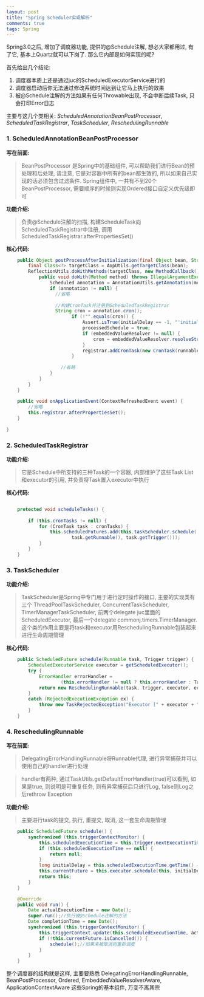 ```yaml
---
layout: post
title: "Spring Scheduler实现解析"
comments: true
tags: Spring
---
```


Spring3.0之后, 增加了调度器功能, 提供的@Schedule注解, 想必大家都用过, 有了它, 基本上Quartz就可以下岗了. 那么它内部是如何实现的呢? 

首先给出几个结论:

1. 调度器本质上还是通过juc的ScheduledExecutorService进行的
2. 调度器启动后你无法通过修改系统时间达到让它马上执行的效果
3. 被@Schedule注解的方法如果有任何Throwable出现, 不会中断后续Task, 只会打印Error日志

主要与这几个类相关: *ScheduledAnnotationBeanPostProcessor*, *ScheduledTaskRegistrar*, *TaskScheduler*, *ReschedulingRunnable*

### 1. ScheduledAnnotationBeanPostProcessor

**写在前面:** 

> BeanPostProcessor 是Spring中的基础组件, 可以帮助我们进行Bean的预处理和后处理, 请注意, 它是对容器中所有的bean都生效的, 所以如果自己实现的话必须包含过滤条件. Spring组件中, 一共有不到20个BeanPostProcessor, 需要顺序的时候则实现Ordered接口自定义优先级即可 

**功能介绍:**

> 负责@Schedule注解的扫描, 构建ScheduleTask向ScheduledTaskRegistrar中注册, 调用ScheduledTaskRegistrar.afterPropertiesSet()

**核心代码:**

```java
	public Object postProcessAfterInitialization(final Object bean, String beanName) {
		final Class<?> targetClass = AopUtils.getTargetClass(bean);
		ReflectionUtils.doWithMethods(targetClass, new MethodCallback() {
			public void doWith(Method method) throws IllegalArgumentException, IllegalAccessException {
				Scheduled annotation = AnnotationUtils.getAnnotation(method, Scheduled.class);//查找注解
				if (annotation != null) {
				  //省略
				  
				  //构建CronTask并注册到ScheduledTaskRegistrar
				  String cron = annotation.cron();
						if (!"".equals(cron)) {
							Assert.isTrue(initialDelay == -1, "'initialDelay' not supported for cron triggers");
							processedSchedule = true;
							if (embeddedValueResolver != null) {
								cron = embeddedValueResolver.resolveStringValue(cron);
							}
							registrar.addCronTask(new CronTask(runnable, cron));
						}
						
					//省略
				}
			}
		}
	}
	
	public void onApplicationEvent(ContextRefreshedEvent event) {
		//省略
		this.registrar.afterPropertiesSet();
	}
	
}
```

### 2. ScheduledTaskRegistrar

**功能介绍:**

> 它是Schedule中所支持的三种Task的一个容器, 内部维护了这些Task List和executor的引用, 并负责将Task置入executor中执行

**核心代码:**

```java

	protected void scheduleTasks() {
		
		if (this.cronTasks != null) {
			for (CronTask task : cronTasks) {
				this.scheduledFutures.add(this.taskScheduler.schedule(
						task.getRunnable(), task.getTrigger()));
			}
		}
	}
```

### 3. TaskScheduler

**功能介绍:**

> TaskScheduler是Spring中专门用于进行定时操作的接口, 主要的实现类有三个 ThreadPoolTaskScheduler, ConcurrentTaskScheduler, TimerManagerTaskScheduler, 前两个delegate juc里面的ScheduledExecutor, 最后一个delegate commonj.timers.TimerManager. 这个类的作用主要是将task和executor用ReschedulingRunnable包装起来进行生命周期管理

**核心代码:**

```java
	public ScheduledFuture schedule(Runnable task, Trigger trigger) {
		ScheduledExecutorService executor = getScheduledExecutor();
		try {
			ErrorHandler errorHandler =
					(this.errorHandler != null ? this.errorHandler : TaskUtils.getDefaultErrorHandler(true));//无默认handler, 则只打印LOG 不进行rethrow
			return new ReschedulingRunnable(task, trigger, executor, errorHandler).schedule();
		}
		catch (RejectedExecutionException ex) {
			throw new TaskRejectedException("Executor [" + executor + "] did not accept task: " + task, ex);
		}
	}
```

### 4.  ReschedulingRunnable

**写在前面:**

> DelegatingErrorHandlingRunnable将Runnable代理, 进行异常捕获并可以使用自己的handler进行处理

> handler有两种, 通过TaskUtils.getDefaultErrorHandler(true)可以看到, 如果是true, 则说明是可重复任务, 则有异常捕获后只进行Log, false则Log之后rethrow Exception

**功能介绍:**

> 主要进行task的提交, 执行, 重提交, 取消, 这一套生命周期管理 

```java
	public ScheduledFuture schedule() {
		synchronized (this.triggerContextMonitor) {
			this.scheduledExecutionTime = this.trigger.nextExecutionTime(this.triggerContext);//根据当前时间和Crontab的格式, 找出下一次执行的时间点, 比如 2015-01-02 23:00:00 CST, 注意这里的时区使用的是Default的
			if (this.scheduledExecutionTime == null) {
				return null;
			}
			long initialDelay = this.scheduledExecutionTime.getTime() - System.currentTimeMillis();//将下一次执行时间点与当前时间相减, 得到等待时间, 所以在task启动的时候就已经定了下一次执行还有多少ms了
			this.currentFuture = this.executor.schedule(this, initialDelay, TimeUnit.MILLISECONDS); //调用ScheduledExecutor执行Task, 进行Schedule
			return this;
		}
	}

	@Override
	public void run() {
		Date actualExecutionTime = new Date();
		super.run();//执行被@Schedule注解的方法
		Date completionTime = new Date();
		synchronized (this.triggerContextMonitor) {
			this.triggerContext.update(this.scheduledExecutionTime, actualExecutionTime, completionTime);
			if (!this.currentFuture.isCancelled()) {
				schedule();//如果未被取消则重新调度
			}
		}
	}
```

整个调度器的结构就是这样, 主要要熟悉 DelegatingErrorHandlingRunnable, BeanPostProcessor, Ordered, EmbeddedValueResolverAware, ApplicationContextAware 这些Spring的基本组件, 万变不离其宗